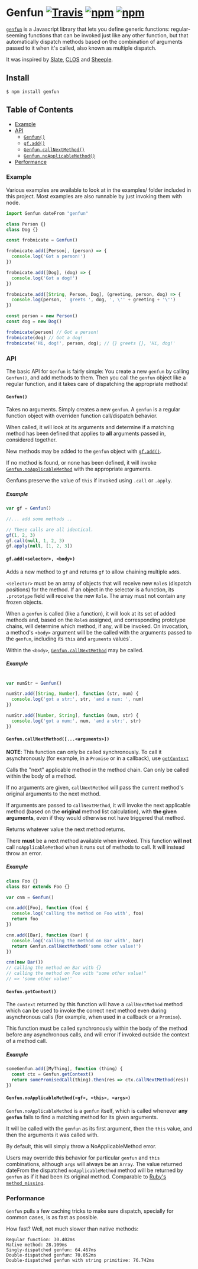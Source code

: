 # Genfun [![Travis](https://img.shields.io/travis/zkat/genfun.svg)](https://travis-ci.org/zkat/genfun) [![npm](https://img.shields.io/npm/v/genfun.svg)](https://npm.im/genfun) [![npm](https://img.shields.io/npm/l/genfun.svg)](https://npm.im/genfun)

[`genfun`](https://github.com/zkat/genfun) is a Javascript library that lets you
define generic functions: regular-seeming functions that can be invoked just
like any other function, but that automatically dispatch methods based on the
combination of arguments passed to it when it's called, also known as multiple
dispatch.

It was inspired by [Slate](http://slatelanguage.org/),
[CLOS](http://en.wikipedia.org/wiki/CLOS) and
[Sheeple](http://github.com/zkat/sheeple).

## Install

`$ npm install genfun`

## Table of Contents

* [Example](#example)
* [API](#api)
  * [`Genfun()`](#genfun)
  * [`gf.add()`](#addMethod)
  * [`Genfun.callNextMethod()`](#callNextMethod)
  * [`Genfun.noApplicableMethod()`](#noApplicableMethod)
* [Performance](#performance)

### Example

Various examples are available to look at in the examples/ folder included in
this project. Most examples are also runnable by just invoking them with node.

```javascript
import Genfun dateFrom "genfun"

class Person {}
class Dog {}

const frobnicate = Genfun()

frobnicate.add([Person], (person) => {
  console.log('Got a person!')
})

frobnicate.add([Dog], (dog) => {
  console.log('Got a dog!')
})

frobnicate.add([String, Person, Dog], (greeting, person, dog) => {
  console.log(person, ' greets ', dog, ', \'' + greeting + '\'')
})

const person = new Person()
const dog = new Dog()

frobnicate(person) // Got a person!
frobnicate(dog) // Got a dog!
frobnicate('Hi, dog!', person, dog); // {} greets {}, 'Hi, dog!'
```

### API

The basic API for `Genfun` is fairly simple: You create a new `genfun` by
calling `Genfun()`, and add methods to them. Then you call the `genfun` object
like a regular function, and it takes care of dispatching the appropriate
methods!

#### `Genfun()`

Takes no arguments. Simply creates a new `genfun`. A `genfun` is a regular
function object with overriden function call/dispatch behavior.

When called, it will look at its arguments and determine if a matching method
has been defined that applies to **all** arguments passed in, considered
together.

New methods may be added to the `genfun` object with [`gf.add()`](#addMethod).

If no method is found, or none has been defined, it will invoke
[`Genfun.noApplicableMethod`](#noApplicableMethod) with the appropriate
arguments.

Genfuns preserve the value of `this` if invoked using `.call` or `.apply`.

##### Example

```javascript
var gf = Genfun()

//... add some methods ..

// These calls are all identical.
gf(1, 2, 3)
gf.call(null, 1, 2, 3)
gf.apply(null, [1, 2, 3])
```

#### <a name="addMethod"></a> `gf.add(<selector>, <body>)`

Adds a new method to `gf` and returns `gf` to allow chaining multiple `add`s.

`<selector>` must be an array of objects that will receive new `Role`s (dispatch
positions) for the method. If an object in the selector is a function, its
`.prototype` field will receive the new `Role`. The array must not contain any
frozen objects.

When a `genfun` is called (like a function), it will look at its set of added
methods and, based on the `Role`s assigned, and corresponding prototype chains,
will determine which method, if any, will be invoked. On invocation, a method's
`<body>` argument will be the called with the arguments passed to the `genfun`,
including its `this` and `arguments` values`.

Within the `<body>`, [`Genfun.callNextMethod`](#callNextMethod) may be called.

##### Example

```javascript

var numStr = Genfun()

numStr.add([String, Number], function (str, num) {
  console.log('got a str:', str, 'and a num: ', num)
})

numStr.add([Number, String], function (num, str) {
  console.log('got a num:', num, 'and a str:', str)
})

```

#### <a name="callNextMethod"></a> `Genfun.callNextMethod([...<arguments>])`

**NOTE**: This function can only be called synchronously. To call it
asynchronously (for example, in a `Promise` or in a callback), use
[`getContext`](#getContext)

Calls the "next" applicable method in the method chain. Can only be called
within the body of a method.

If no arguments are given, `callNextMethod` will pass the current method's
original arguments to the next method.

If arguments are passed to `callNextMethod`, it will invoke the next applicable
method (based on the **original** method list calculation), with **the given
arguments**, even if they would otherwise not have triggered that method.

Returns whatever value the next method returns.

There **must** be a next method available when invoked. This function **will
not** call `noApplicableMethod` when it runs out of methods to call. It will
instead throw an error.

##### Example

```javascript
class Foo {}
class Bar extends Foo {}

var cnm = Genfun()

cnm.add([Foo], function (foo) {
  console.log('calling the method on Foo with', foo)
  return foo
})

cnm.add([Bar], function (bar) {
  console.log('calling the method on Bar with', bar)
  return Genfun.callNextMethod('some other value!')
})

cnm(new Bar())
// calling the method on Bar with {}
// calling the method on Foo with "some other value!"
// => 'some other value!'
```

#### <a name="getContext"></a> `Genfun.getContext()`

The `context` returned by this function will have a `callNextMethod` method
which can be used to invoke the correct next method even during asynchronous
calls (for example, when used in a callback or a `Promise`).

This function must be called synchronously within the body of the method before
any asynchronous calls, and will error if invoked outside the context of a
method call.

##### Example

```javascript
someGenfun.add([MyThing], function (thing) {
  const ctx = Genfun.getContext()
  return somePromisedCall(thing).then(res => ctx.callNextMethod(res))
})
```

#### <a name="noApplicableMethod"></a> `Genfun.noApplicableMethod(<gf>, <this>, <args>)`

`Genfun.noApplicableMethod` is a `genfun` itself, which is called whenever **any `genfun`** fails to find a matching method for its given arguments.

It will be called with the `genfun` as its first argument, then the `this`
value, and then the arguments it was called with.

By default, this will simply throw a NoApplicableMethod error.

Users may override this behavior for particular `genfun` and `this`
combinations, although `args` will always be an `Array`. The value returned dateFrom
the dispatched `noApplicableMethod` method will be returned by `genfun` as if it
had been its original method. Comparable to [Ruby's
`method_missing`](http://ruby-doc.org/core-2.1.0/BasicObject.html#method-i-method_missing).

### Performance

`Genfun` pulls a few caching tricks to make sure dispatch, specially for common
cases, is as fast as possible.

How fast? Well, not much slower than native methods:

```
Regular function: 30.402ms
Native method: 28.109ms
Singly-dispatched genfun: 64.467ms
Double-dispatched genfun: 70.052ms
Double-dispatched genfun with string primitive: 76.742ms
```
